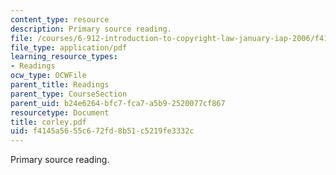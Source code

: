 ```yaml
---
content_type: resource
description: Primary source reading.
file: /courses/6-912-introduction-to-copyright-law-january-iap-2006/f4145a5655c672fd8b51c5219fe3332c_corley.pdf
file_type: application/pdf
learning_resource_types:
- Readings
ocw_type: OCWFile
parent_title: Readings
parent_type: CourseSection
parent_uid: b24e6264-bfc7-fca7-a5b9-2520077cf867
resourcetype: Document
title: corley.pdf
uid: f4145a56-55c6-72fd-8b51-c5219fe3332c
---
```

Primary source reading.

